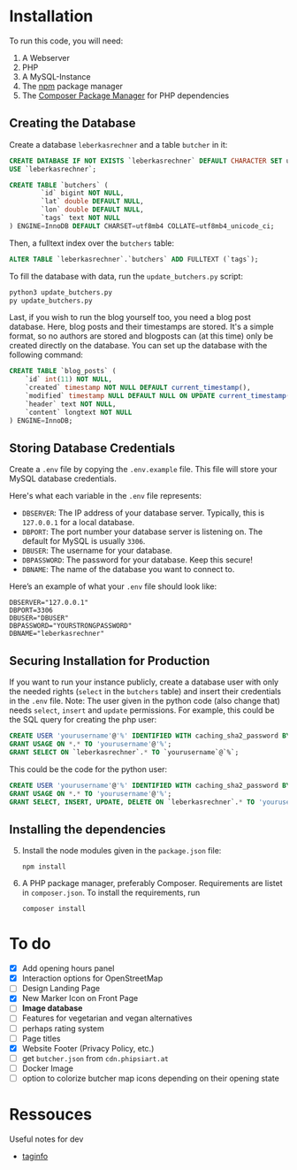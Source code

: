 # Installation

To run this code, you will need:

1. A Webserver
2. PHP
3. A MySQL-Instance
4. The [npm](https://npmjs.com) package manager
5. The [Composer Package Manager](https://getcomposer.org/) for PHP dependencies

## Creating the Database

Create a database `leberkasrechner` and a table `butcher` in it:

```sql
CREATE DATABASE IF NOT EXISTS `leberkasrechner` DEFAULT CHARACTER SET utf8mb4 COLLATE utf8mb4_unicode_ci;
USE `leberkasrechner`;

CREATE TABLE `butchers` (
        `id` bigint NOT NULL,
        `lat` double DEFAULT NULL,
        `lon` double DEFAULT NULL,
        `tags` text NOT NULL
) ENGINE=InnoDB DEFAULT CHARSET=utf8mb4 COLLATE=utf8mb4_unicode_ci;
```

Then, a fulltext index over the `butchers` table:

```sql
ALTER TABLE `leberkasrechner`.`butchers` ADD FULLTEXT (`tags`);
```

To fill the database with data, run the `update_butchers.py` script:

```bash
python3 update_butchers.py
py update_butchers.py
```

Last, if you wish to run the blog yourself too, you need a blog post database. Here, blog posts and their timestamps are stored. It's a simple format, so no authors are stored and blogposts can (at this time) only be created directly on the database. You can set up the database with the following command:

```sql
CREATE TABLE `blog_posts` (
    `id` int(11) NOT NULL,
    `created` timestamp NOT NULL DEFAULT current_timestamp(),
    `modified` timestamp NULL DEFAULT NULL ON UPDATE current_timestamp(),
    `header` text NOT NULL,
    `content` longtext NOT NULL
) ENGINE=InnoDB;
```

## Storing Database Credentials

Create a `.env` file by copying the `.env.example` file. This file will store your MySQL database credentials.

Here's what each variable in the `.env` file represents:

- `DBSERVER`: The IP address of your database server. Typically, this is `127.0.0.1` for a local database.
- `DBPORT`: The port number your database server is listening on. The default for MySQL is usually `3306`.
- `DBUSER`: The username for your database.
- `DBPASSWORD`: The password for your database. Keep this secure!
- `DBNAME`: The name of the database you want to connect to.

Here’s an example of what your `.env` file should look like:

```
DBSERVER="127.0.0.1"
DBPORT=3306
DBUSER="DBUSER"
DBPASSWORD="YOURSTRONGPASSWORD"
DBNAME="leberkasrechner"
```

## Securing Installation for Production

If you want to run your instance publicly, create a database user with only the needed rights (`select` in the `butchers` table) and insert their credentials in the `.env` file. Note: The user given in the python code (also change that) needs `select`, `insert` and `update` permissions. For example, this could be the SQL query for creating the php user:

```sql
CREATE USER 'yourusername'@'%' IDENTIFIED WITH caching_sha2_password BY 'yourpassword';
GRANT USAGE ON *.* TO 'yourusername'@'%';
GRANT SELECT ON `leberkasrechner`.* TO `yourusername`@`%`;
```

This could be the code for the python user:

```sql
CREATE USER 'yourusername'@'%' IDENTIFIED WITH caching_sha2_password BY 'yourpassword';
GRANT USAGE ON *.* TO 'yourusername'@'%';
GRANT SELECT, INSERT, UPDATE, DELETE ON `leberkasrechner`.* TO 'yourusername'@'%';
```

## Installing the dependencies

5.  Install the node modules given in the `package.json` file:

        npm install

6.  A PHP package manager, preferably Composer. Requirements are listet in `composer.json`. To install the requirements, run

        composer install

# To do

- [x] Add opening hours panel
- [x] Interaction options for OpenStreetMap
- [ ] Design Landing Page
- [x] New Marker Icon on Front Page
- [ ] **Image database**
- [ ] Features for vegetarian and vegan alternatives
- [ ] perhaps rating system
- [ ] Page titles
- [x] Website Footer (Privacy Policy, etc.)
- [ ] get `butcher.json` from `cdn.phipsiart.at`
- [ ] Docker Image
- [ ] option to colorize butcher map icons depending on their opening state

# Ressouces

Useful notes for dev

- [taginfo](https://taginfo.openstreetmap.org/tags/shop=butcher#combinations)
